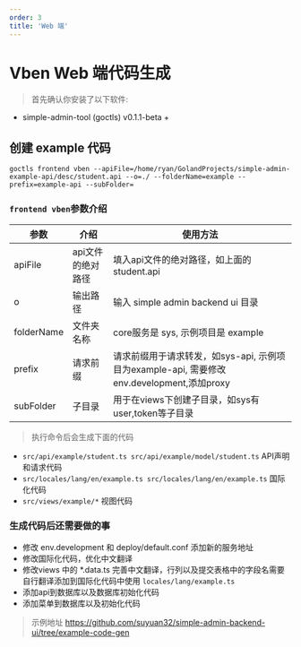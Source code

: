 ```yaml
---
order: 3
title: 'Web 端'
---
```



# Vben Web 端代码生成

> 首先确认你安装了以下软件:
- simple-admin-tool (goctls) v0.1.1-beta +


## 创建 example 代码

```shell
goctls frontend vben --apiFile=/home/ryan/GolandProjects/simple-admin-example-api/desc/student.api --o=./ --folderName=example --prefix=example-api --subFolder=
```

### `frontend vben`参数介绍

| 参数         | 介绍         | 使用方法                                                               |
|------------|------------|--------------------------------------------------------------------|
| apiFile    | api文件的绝对路径 | 填入api文件的绝对路径，如上面的 student.api                                      |
| o          | 输出路径       | 输入 simple admin backend ui 目录                                      |
| folderName | 文件夹名称      | core服务是 sys, 示例项目是 example                                         |
| prefix     | 请求前缀       | 请求前缀用于请求转发，如sys-api, 示例项目为example-api, 需要修改env.development,添加proxy |
| subFolder  | 子目录        | 用于在views下创建子目录，如sys有user,token等子目录                                 |


> 执行命令后会生成下面的代码

- `src/api/example/student.ts src/api/example/model/student.ts`    API声明和请求代码
- `src/locales/lang/en/example.ts src/locales/lang/en/example.ts`  国际化代码
- `src/views/example/*` 视图代码

### 生成代码后还需要做的事

- 修改 env.development 和 deploy/default.conf 添加新的服务地址
- 修改国际化代码，优化中文翻译
- 修改views 中的 *.data.ts 完善中文翻译，行列以及提交表格中的字段名需要自行翻译添加到国际化代码中使用 `locales/lang/example.ts`
- 添加api到数据库以及数据库初始化代码
- 添加菜单到数据库以及初始化代码

> 示例地址 https://github.com/suyuan32/simple-admin-backend-ui/tree/example-code-gen